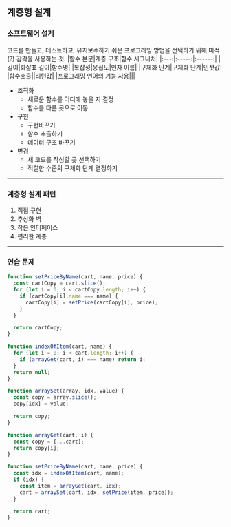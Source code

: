 ## 계층형 설계

### 소프트웨어 설계

코드를 만들고, 테스트하고, 유지보수하기 쉬운 프로그래밍 방법을 선택하기 위해 미적(?) 감각을 사용하는 것.
|함수 본문|계층 구조|함수 시그니처|
|:---:|:-----:|:------:|
|길이|화살표 길이|함수명|
|복잡성|응집도|인자 이름|
|구체화 단계|구체화 단계|인잣값|
|함수호출||리턴값|
|프로그래밍 언어의 기능 사용|||

- 조직화
  - 새로운 함수를 어디에 놓을 지 결정
  - 함수를 다른 곳으로 이동
- 구현
  - 구현바꾸기
  - 함수 추출하기
  - 데이터 구조 바꾸기
- 변경
  - 새 코드를 작성할 곳 선택하기
  - 적절한 수준의 구체화 단계 결정하기

---

### 계층형 설계 패턴

1. 직접 구현
2. 추상화 벽
3. 작은 인터페이스
4. 편리한 계층

---

### 연습 문제

```js
function setPriceByName(cart, name, price) {
  const cartCopy = cart.slice();
  for (let i = 0; i < cartCopy.length; i++) {
    if (cartCopy[i].name === name) {
      cartCopy[i] = setPrice(cartCopy[i], price);
    }
  }

  return cartCopy;
}

function indexOfItem(cart, name) {
  for (let i = 0; i < cart.length; i++) {
    if (arrayGet(cart, i) === name) return i;
  }
  return null;
}

function arraySet(array, idx, value) {
  const copy = array.slice();
  copy[idx] = value;

  return copy;
}

function arrayGet(cart, i) {
  const copy = [...cart];
  return copy[i];
}

function setPriceByName(cart, name, price) {
  const idx = indexOfItem(cart, name);
  if (idx) {
    const item = arrayGet(cart, idx);
    cart = arraySet(cart, idx, setPrice(item, price));
  }

  return cart;
}
```
